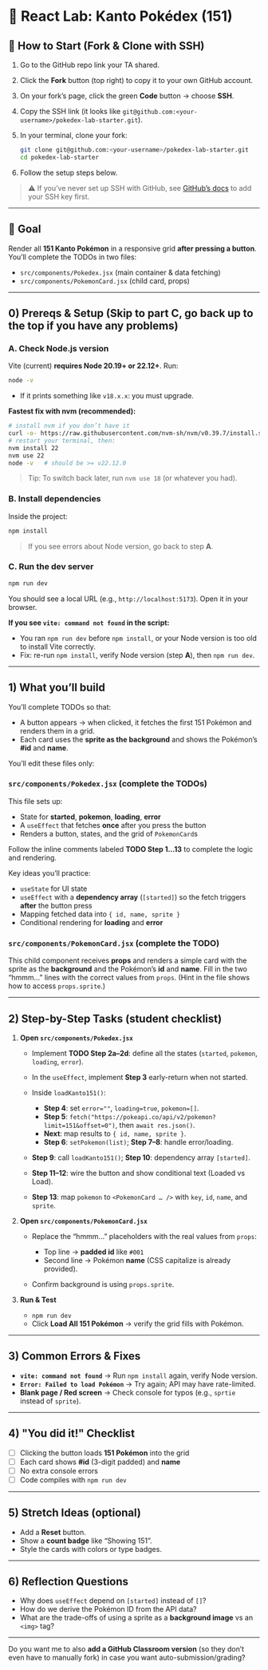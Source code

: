 # 🧪 React Lab: Kanto Pokédex (151)

## 🔗 How to Start (Fork & Clone with SSH)

1. Go to the GitHub repo link your TA shared.
2. Click the **Fork** button (top right) to copy it to your own GitHub account.
3. On your fork’s page, click the green **Code** button → choose **SSH**.
4. Copy the SSH link (it looks like `git@github.com:<your-username>/pokedex-lab-starter.git`).
5. In your terminal, clone your fork:

   ```bash
   git clone git@github.com:<your-username>/pokedex-lab-starter.git
   cd pokedex-lab-starter
   ```
6. Follow the setup steps below.

> ⚠️ If you’ve never set up SSH with GitHub, see [GitHub’s docs](https://docs.github.com/en/authentication/connecting-to-github-with-ssh) to add your SSH key first.

---

## 🎯 Goal

Render all **151 Kanto Pokémon** in a responsive grid **after pressing a button**. You’ll complete the TODOs in two files:

* `src/components/Pokedex.jsx` (main container & data fetching)
* `src/components/PokemonCard.jsx` (child card, props)

---

## 0) Prereqs & Setup (Skip to part C, go back up to the top if you have any problems)

### A. Check Node.js version

Vite (current) **requires Node 20.19+ or 22.12+**.
Run:

```bash
node -v
```

* If it prints something like `v18.x.x`: you must upgrade.

**Fastest fix with nvm (recommended):**

```bash
# install nvm if you don’t have it
curl -o- https://raw.githubusercontent.com/nvm-sh/nvm/v0.39.7/install.sh | bash
# restart your terminal, then:
nvm install 22
nvm use 22
node -v   # should be >= v22.12.0
```

> Tip: To switch back later, run `nvm use 18` (or whatever you had).

### B. Install dependencies

Inside the project:

```bash
npm install
```

> If you see errors about Node version, go back to step **A**.

### C. Run the dev server

```bash
npm run dev
```

You should see a local URL (e.g., `http://localhost:5173`). Open it in your browser.

**If you see `vite: command not found` in the script:**

* You ran `npm run dev` before `npm install`, or your Node version is too old to install Vite correctly.
* Fix: re-run `npm install`, verify Node version (step **A**), then `npm run dev`.

---

## 1) What you’ll build

You’ll complete TODOs so that:

* A button appears → when clicked, it fetches the first 151 Pokémon and renders them in a grid.
* Each card uses the **sprite as the background** and shows the Pokémon’s **#id** and **name**.

You’ll edit these files only:

### `src/components/Pokedex.jsx` (complete the TODOs)

This file sets up:

* State for **started**, **pokemon**, **loading**, **error**
* A `useEffect` that fetches **once** after you press the button
* Renders a button, states, and the grid of `PokemonCard`s

Follow the inline comments labeled **TODO Step 1…13** to complete the logic and rendering.

Key ideas you’ll practice:

* `useState` for UI state
* `useEffect` with a **dependency array** (`[started]`) so the fetch triggers **after** the button press
* Mapping fetched data into `{ id, name, sprite }`
* Conditional rendering for **loading** and **error**

### `src/components/PokemonCard.jsx` (complete the TODO)

This child component receives **props** and renders a simple card with the sprite as the **background** and the Pokémon’s **id** and **name**. Fill in the two “hmmm…” lines with the correct values from `props`. (Hint in the file shows how to access `props.sprite`.)

---

## 2) Step-by-Step Tasks (student checklist)

1. **Open `src/components/Pokedex.jsx`**

   * Implement **TODO Step 2a–2d**: define all the states (`started`, `pokemon`, `loading`, `error`).
   * In the `useEffect`, implement **Step 3** early-return when not started.
   * Inside `loadKanto151()`:

     * **Step 4**: set `error=""`, `loading=true`, `pokemon=[]`.
     * **Step 5**: `fetch("https://pokeapi.co/api/v2/pokemon?limit=151&offset=0")`, then `await res.json()`.
     * **Next**: map results to `{ id, name, sprite }`.
     * **Step 6**: `setPokemon(list)`; **Step 7–8**: handle error/loading.
   * **Step 9**: call `loadKanto151()`; **Step 10**: dependency array `[started]`.
   * **Step 11–12**: wire the button and show conditional text (Loaded vs Load).
   * **Step 13**: map `pokemon` to `<PokemonCard … />` with `key`, `id`, `name`, and `sprite`.

2. **Open `src/components/PokemonCard.jsx`**

   * Replace the “hmmm…” placeholders with the real values from `props`:

     * Top line → **padded id** like `#001`
     * Second line → Pokémon **name** (CSS capitalize is already provided).
   * Confirm background is using `props.sprite`.

3. **Run & Test**

   * `npm run dev`
   * Click **Load All 151 Pokémon** → verify the grid fills with Pokémon.

---

## 3) Common Errors & Fixes

* **`vite: command not found`** → Run `npm install` again, verify Node version.
* **`Error: Failed to load Pokémon`** → Try again; API may have rate-limited.
* **Blank page / Red screen** → Check console for typos (e.g., `sprtie` instead of `sprite`).

---

## 4) "You did it!" Checklist

* [ ] Clicking the button loads **151 Pokémon** into the grid
* [ ] Each card shows **#id** (3-digit padded) and **name**
* [ ] No extra console errors
* [ ] Code compiles with `npm run dev`

---

## 5) Stretch Ideas (optional)

* Add a **Reset** button.
* Show a **count badge** like “Showing 151”.
* Style the cards with colors or type badges.

---

## 6) Reflection Questions

* Why does `useEffect` depend on `[started]` instead of `[]`?
* How do we derive the Pokémon ID from the API data?
* What are the trade-offs of using a sprite as a **background image** vs an `<img>` tag?

---

Do you want me to also **add a GitHub Classroom version** (so they don’t even have to manually fork) in case you want auto-submission/grading?

